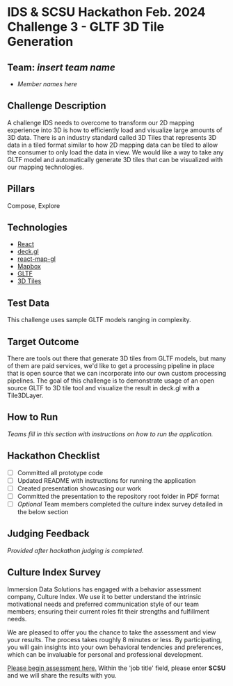 # IDS & SCSU Hackathon Feb. 2024 Challenge 3 - GLTF 3D Tile Generation

## Team: *insert team name*
 - *Member names here*

## Challenge Description
A challenge IDS needs to overcome to transform our 2D mapping experience into 3D is how to efficiently load and visualize large amounts of 3D data. There is an industry standard called 3D Tiles that represents 3D data in a tiled format similar to how 2D mapping data can be tiled to allow the consumer to only load the data in view. We would like a way to take any GLTF model and automatically generate 3D tiles that can be visualized with our mapping technologies.

## Pillars
Compose, Explore

## Technologies
 - [React](https://react.dev/)
 - [deck.gl](https://deck.gl/)
 - [react-map-gl](https://visgl.github.io/react-map-gl/)
 - [Mapbox](https://www.mapbox.com/community/education)
 - [GLTF](https://www.khronos.org/gltf/)
 - [3D Tiles](https://deck.gl/docs/api-reference/geo-layers/tile-3d-layer)

## Test Data
This challenge uses sample GLTF models ranging in complexity.

## Target Outcome
There are tools out there that generate 3D tiles from GLTF models, but many of them are paid services, we'd like to get a processing pipeline in place that is open source that we can incorporate into our own custom processing pipelines. The goal of this challenge is to demonstrate usage of an open source GLTF to 3D tile tool and visualize the result in deck.gl with a Tile3DLayer.

## How to Run
*Teams fill in this section with instructions on how to run the application.*

## Hackathon Checklist
 - [ ] Committed all prototype code
 - [ ] Updated README with instructions for running the application
 - [ ] Created presentation showcasing our work
 - [ ] Committed the presentation to the repository root folder in PDF format
 - [ ] *Optional* Team members completed the culture index survey detailed in the below section

## Judging Feedback
*Provided after hackathon judging is completed.*

## Culture Index Survey
Immersion Data Solutions has engaged with a behavior assessment company, Culture Index. We use it to better understand the intrinsic motivational needs and preferred communication style of our team members; ensuring their current roles fit their strengths and fulfillment needs.

We are pleased to offer you the chance to take the assessment and view your results. The process takes roughly 8 minutes or less. By participating, you will gain insights into your own behavioral tendencies and preferences, which can be invaluable for personal and professional development.

[Please begin assessment here.](https://surveys.cultureindex.com/s/jytaqq125Q/48857) Within the 'job title' field, please enter  **SCSU**  and we will share the results with you.